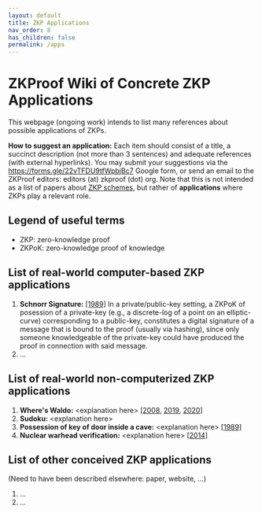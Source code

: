 ```yaml
---
layout: default
title: ZKP Applications 
nav_order: 8
has_children: false
permalink: /apps
---
```


# ZKProof Wiki of Concrete ZKP Applications

This webpage (ongoing work) intends to list many references about possible applications of ZKPs.


**How to suggest an application:** Each item should consist of a title, a succinct description (not more than 3 sentences) and adequate references (with external hyperlinks). You may submit your suggestions via the  https://forms.gle/22vTFDU9tfWpbjBc7 Google form, or send an email to the ZKProof editors: editors (at) zkproof (dot) org. Note that this is not intended as a list of papers about [ZKP schemes](https://hackmd.io/u0obRmTRS0eRzWmVVkTtSA), but rather of **applications** where ZKPs play a relevant role.


## Legend of useful terms
- ZKP: zero-knowledge proof
- ZKPoK: zero-knowledge proof of knowledge


## List of real-world computer-based ZKP applications
1. **Schnorr Signature:** [\[1989\]](https://doi.org/10.1007%2F0-387-34805-0_22) In a private/public-key setting, a ZKPoK of posession of a private-key (e.g., a discrete-log of a point on an elliptic-curve) corresponding to a public-key, constitutes a digital signature of a message that is bound to the proof (usually via hashing), since only someone knowledgeable of the private-key could have produced the proof in connection with said message.
2. ...

## List of real-world non-computerized ZKP applications

1. **Where's Waldo:** \<explanation here\> [\[2008](https://web.engr.oregonstate.edu/~rosulekm/pubs/zk-waldo-talk.pdf), [2019](https://blog.goodaudience.com/understanding-zero-knowledge-proofs-through-simple-examples-df673f796d99), [2020](https://medium.com/the-infosec-journal/zero-knowledge-proof-zkp-protocols-finding-wally-is-just-part-of-the-task-7bb0824f9377)\]
1. **Sudoku:** \<explanation here\> 
1. **Possession of key of door inside a cave:** \<explanation here\> [\[1989\]](https://doi.org/10.1007/0-387-34805-0_60) 
1. **Nuclear warhead verification:** \<explanation here\> [\[2014\]](https://www.nature.com/articles/nature13457.pdf)


## List of other conceived ZKP applications
(Need to have been described elsewhere: paper, website, ...)
1. ...
2. ...